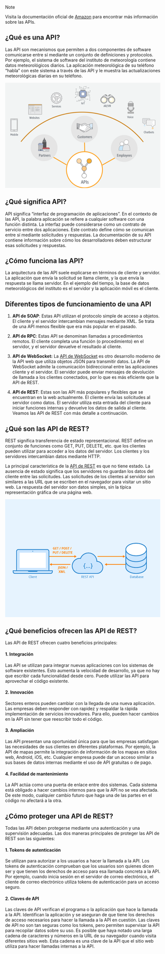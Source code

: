 > [!NOTE]
> Visita la documentación oficial de [Amazon](https://aws.amazon.com/es/api-gateway/) para encontrar más información sobre las APIs.


## ¿Qué es una API?

Las API son mecanismos que permiten a dos componentes de software comunicarse entre sí mediante un conjunto de definiciones y protocolos. Por ejemplo, el sistema de software del instituto de meteorología contiene datos meteorológicos diarios. La aplicación meteorológica de su teléfono “habla” con este sistema a través de las API y le muestra las actualizaciones meteorológicas diarias en su teléfono.

![API.png](../images/API%20imagen.png)

## ¿Qué significa API?

API significa “interfaz de programación de aplicaciones”. En el contexto de las API, la palabra aplicación se refiere a cualquier software con una función distinta. La interfaz puede considerarse como un contrato de servicio entre dos aplicaciones. Este contrato define cómo se comunican entre sí mediante solicitudes y respuestas. La documentación de su API contiene información sobre cómo los desarrolladores deben estructurar esas solicitudes y respuestas.

## ¿Cómo funciona las API?

La arquitectura de las API suele explicarse en términos de cliente y servidor. La aplicación que envía la solicitud se llama cliente, y la que envía la respuesta se llama servidor. En el ejemplo del tiempo, la base de datos meteorológicos del instituto es el servidor y la aplicación móvil es el cliente.

## Diferentes tipos de funcionamiento de una API

1. **API de SOAP**: Estas API utilizan el protocolo simple de acceso a objetos. El cliente y el servidor intercambian mensajes mediante XML. Se trata de una API menos flexible que era más popular en el pasado.

2. **API de RPC**: Estas API se denominan llamadas a procedimientos remotos. El cliente completa una función (o procedimiento) en el servidor, y el servidor devuelve el resultado al cliente.

3. **API de WebSocket:** La [API de WebSocket](https://docs.aws.amazon.com/apigateway/latest/developerguide/apigateway-websocket-api-overview?pg=wianapi&cta=websocketapi) es otro desarrollo moderno de la API web que utiliza objetos JSON para transmitir datos. La API de WebSocket admite la comunicación bidireccional entre las aplicaciones cliente y el servidor. El servidor puede enviar mensajes de devolución de llamada a los clientes conectados, por lo que es más eficiente que la API de REST.

4. **API de REST**: Estas son las API más populares y flexibles que se encuentran en la web actualmente. El cliente envía las solicitudes al servidor como datos. El servidor utiliza esta entrada del cliente para iniciar funciones internas y devuelve los datos de salida al cliente. Veamos las API de REST con más detalle a continuación.

## ¿Qué son las API de REST?

REST significa transferencia de estado representacional. REST define un conjunto de funciones como GET, PUT, DELETE, etc. que los clientes pueden utilizar para acceder a los datos del servidor. Los clientes y los servidores intercambian datos mediante HTTP.

La principal característica de la [API de REST](https://docs.aws.amazon.com/apigateway/latest/developerguide/http-api-vs-rest?pg=wianapi&cta=restapi) es que no tiene estado. La ausencia de estado significa que los servidores no guardan los datos del cliente entre las solicitudes. Las solicitudes de los clientes al servidor son similares a las URL que se escriben en el navegador para visitar un sitio web. La respuesta del servidor son datos simples, sin la típica representación gráfica de una página web.

![apirest.png](../images/apirest.png)

## ¿Qué beneficios ofrecen las API de REST?

Las API de REST ofrecen cuatro beneficios principales:

#### 1. Integración

Las API se utilizan para integrar nuevas aplicaciones con los sistemas de software existentes. Esto aumenta la velocidad de desarrollo, ya que no hay que escribir cada funcionalidad desde cero. Puede utilizar las API para aprovechar el código existente.

#### 2. Innovación

Sectores enteros pueden cambiar con la llegada de una nueva aplicación. Las empresas deben responder con rapidez y respaldar la rápida implementación de servicios innovadores. Para ello, pueden hacer cambios en la API sin tener que reescribir todo el código.

#### 3. Ampliación

Las API presentan una oportunidad única para que las empresas satisfagan las necesidades de sus clientes en diferentes plataformas. Por ejemplo, la API de mapas permite la integración de información de los mapas en sitios web, Android, iOS, etc. Cualquier empresa puede dar un acceso similar a sus bases de datos internas mediante el uso de API gratuitas o de pago.

#### 4. Facilidad de mantenimiento

La API actúa como una puerta de enlace entre dos sistemas. Cada sistema está obligado a hacer cambios internos para que la API no se vea afectada. De este modo, cualquier cambio futuro que haga una de las partes en el código no afectará a la otra.

## ¿Cómo proteger una API de REST?

Todas las API deben protegerse mediante una autenticación y una supervisión adecuadas. Las dos maneras principales de proteger las API de REST son las siguientes:

#### 1. Tokens de autenticación

Se utilizan para autorizar a los usuarios a hacer la llamada a la API. Los tokens de autenticación comprueban que los usuarios son quienes dicen ser y que tienen los derechos de acceso para esa llamada concreta a la API. Por ejemplo, cuando inicia sesión en el servidor de correo electrónico, el cliente de correo electrónico utiliza tokens de autenticación para un acceso seguro.

#### 2. Claves de API

Las claves de API verifican el programa o la aplicación que hace la llamada a la API. Identifican la aplicación y se aseguran de que tiene los derechos de acceso necesarios para hacer la llamada a la API en cuestión. Las claves de API no son tan seguras como los tokens, pero permiten supervisar la API para recopilar datos sobre su uso. Es posible que haya notado una larga cadena de caracteres y números en la URL de su navegador cuando visita diferentes sitios web. Esta cadena es una clave de la API que el sitio web utiliza para hacer llamadas internas a la API.